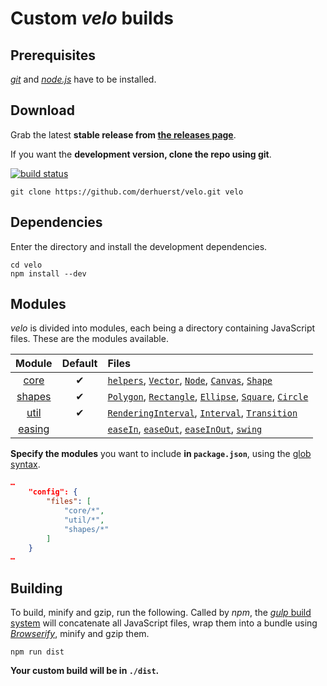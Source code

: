 # Custom *velo* builds



## Prerequisites

[*git*](https://gist.github.com/derhuerst/1b15ff4652a867391f03) and [*node.js*](https://github.com/joyent/node/wiki/Installing-Node.js-via-package-manager) have to be installed.



## Download

Grab the latest **stable release from [the releases page](https://github.com/derhuerst/velo/releases)**.

If you want the **development version, clone the repo using git**.

[![build status](https://img.shields.io/travis/derhuerst/velo.svg)](https://travis-ci.org/derhuerst/velo)

```shell
git clone https://github.com/derhuerst/velo.git velo
```



## Dependencies

Enter the directory and install the development dependencies.

```shell
cd velo
npm install --dev
```



## Modules

*velo* is divided into modules, each being a directory containing JavaScript files. These are the modules available.

|Module|Default|Files|
|:--:|:--:|:--|
|[core](src/core)|✔|[`helpers`](src/core/01-helpers.js), [`Vector`](src/core/02-Vector.js), [`Node`](src/core/03-Node.js), [`Canvas`](src/core/04-Canvas.js), [`Shape`](src/core/05-Shape.js)|
|[shapes](src/shapes)|✔|[`Polygon`](src/shapes/01-Polygon.js), [`Rectangle`](src/shapes/02-Rectangle.js), [`Ellipse`](src/shapes/03-Ellipse.js), [`Square`](src/shapes/04-Square.js), [`Circle`](src/shapes/05-Circle.js)|
|[util](src/util)|✔|[`RenderingInterval`](src/util/01-RenderingInterval.js), [`Interval`](src/util/02-Interval.js), [`Transition`](src/util/03-Transition.js)|
|[easing](src/easing)||[`easeIn`](src/easing/01-easeIn.js), [`easeOut`](src/easing/02-easeOut.js), [`easeInOut`](src/easing/03-easeInOut.js), [`swing`](src/easing/04-swing.js)|

**Specify the modules** you want to include **in `package.json`**, using the [glob syntax](https://github.com/isaacs/node-glob#glob-primer).

```json
…
	"config": {
		"files": [
			"core/*",
			"util/*",
			"shapes/*"
		]
	}
…
```



## Building

To build, minify and gzip, run the following. Called by *npm*, the [*gulp* build system](http://gulpjs.com) will concatenate all JavaScript files, wrap them into a bundle using [*Browserify*](http://browserify.org/), minify and gzip them.

```shell
npm run dist
```

**Your custom build will be in `./dist`.**